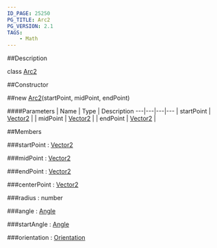 ```yaml
---
ID_PAGE: 25250
PG_TITLE: Arc2
PG_VERSION: 2.1
TAGS:
    - Math
---
```

##Description

class [Arc2](/classes/2.2-alpha/Arc2)



##Constructor

##new [Arc2](/classes/2.2-alpha/Arc2)(startPoint, midPoint, endPoint)



####Parameters
 | Name | Type | Description
---|---|---|---
 | startPoint | [Vector2](/classes/2.2-alpha/Vector2) | 
 | midPoint | [Vector2](/classes/2.2-alpha/Vector2) | 
 | endPoint | [Vector2](/classes/2.2-alpha/Vector2) | 

##Members

###startPoint : [Vector2](/classes/2.2-alpha/Vector2)



###midPoint : [Vector2](/classes/2.2-alpha/Vector2)



###endPoint : [Vector2](/classes/2.2-alpha/Vector2)



###centerPoint : [Vector2](/classes/2.2-alpha/Vector2)



###radius : number



###angle : [Angle](/classes/2.2-alpha/Angle)



###startAngle : [Angle](/classes/2.2-alpha/Angle)



###orientation : [Orientation](/classes/2.2-alpha/Orientation)



